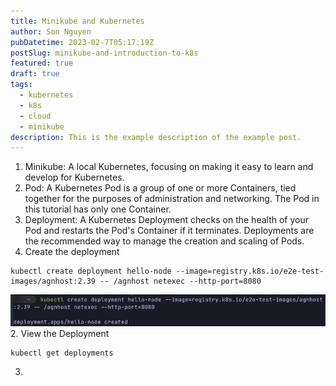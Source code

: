 ```yaml
---
title: Minikube and Kubernetes
author: Son Nguyen
pubDatetime: 2023-02-7T05:17:19Z
postSlug: minikube-and-introduction-to-k8s
featured: true
draft: true
tags:
  - kubernetes
  - k8s
  - cloud
  - minikube
description: This is the example description of the example post.
---
```


1. Minikube: A local Kubernetes, focusing on making it easy to learn and develop for Kubernetes.
2. Pod: A Kubernetes Pod is a group of one or more Containers, tied together for the purposes of administration and networking. The Pod in this tutorial has only one Container.
3. Deployment: A Kubernetes Deployment checks on the health of your Pod and restarts the Pod's Container if it terminates. Deployments are the recommended way to manage the creation and scaling of Pods.
4. Create the deployment

```script
kubectl create deployment hello-node --image=registry.k8s.io/e2e-test-images/agnhost:2.39 -- /agnhost netexec --http-port=8080
```

![create deployment hello-node](/public/assets/content/k8s/create_deployment_hello-node.png) 2. View the Deployment

```
kubectl get deployments
```

3.
